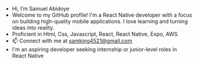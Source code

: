 - Hi, I’m Samuel Abidoye
- Welcome to my GitHub profile! I'm a React Native developer with a focus on building high-quality mobile applications. I love learning and turning ideas into reality.
- Proficient in Html, Css, Javascript, React, React Native, Expo, AWS
- 📫 Connect with me at samking4521@gmail.com
- I'm an aspiring developer seeking internship or junior-level roles in React Native
